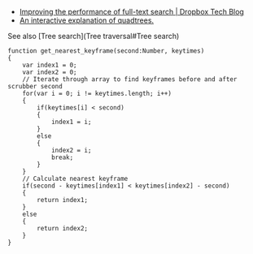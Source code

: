 - [Improving the performance of full-text search | Dropbox Tech Blog](https://blogs.dropbox.com/tech/2016/09/improving-the-performance-of-full-text-search/)
- [An interactive explanation of quadtrees.](http://jimkang.com/quadtreevis/)

See also [Tree search](Tree traversal#Tree search)
 
	function get_nearest_keyframe(second:Number, keytimes)
	{
		var index1 = 0;
		var index2 = 0;
		// Iterate through array to find keyframes before and after scrubber second
		for(var i = 0; i != keytimes.length; i++)
		{
			if(keytimes[i] < second)
			{
				index1 = i;
			}
			else
			{
				index2 = i;
				break;
			}
		}
		// Calculate nearest keyframe
		if(second - keytimes[index1] < keytimes[index2] - second)
		{
			return index1;
		}
		else
		{
			return index2;
		}
	}
